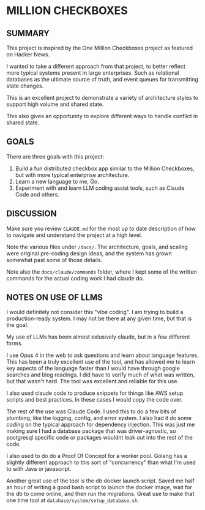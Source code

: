 # MILLION CHECKBOXES

## SUMMARY

This project is inspired by the One Million Checkboxes project as featured on Hacker News.

I wanted to take a different approach from that project, to better reflect more typical systems present in large 
enterprises.  Such as relational databases as the ultimate source of truth, and event queues for transmitting 
state changes.

This is an excellent project to demonstrate a variety of architecture styles to support high volume and
shared state.

This also gives an opportunity to explore different ways to handle conflict in
shared state.

## GOALS

There are three goals with this project:

1. Build a fun distributed checkbox app similar to the Million Checkboxes, but with more typical enterprise architecture.
2. Learn a new language to me, Go.
3. Experiment with and learn LLM coding assist tools, such as Claude Code and others.

## DISCUSSION

Make sure you review `CLAUDE.md` for the most up to date description of how to navigate and understand the project at a 
high level.

Note the various files under `/docs/`.  The architecture, goals, and scaling were original pre-coding design ideas, and 
the system has grown somewhat past some of those details.

Note also the `docs/claude/commands` folder, where I kept some of the written commands for the actual coding work I had 
claude do.

## NOTES ON USE OF LLMS

I would definitely not consider this "vibe coding". I am trying to build a production-ready system. I may not be there at 
any given time, but that is the goal.

My use of LLMs has been almost exlusively claude, but in a few different forms.

I use Opus 4 in the web to ask questions and learn about language features. This has been a truly excellent use of the 
tool, and has allowed me to learn key aspects of the language faster than I would have through google searches and 
blog readings. I did have to verify much of what was written, but that wasn't hard. The tool was excellent and reliable 
for this use.

I also used claude code to produce snippets for things like AWS setup scripts and best practices. In these cases I would 
copy the code over.

The rest of the use was Claude Code.  I used this to do a few bits of plumbing, like the logging, config, and error 
system. I also had it do some coding on the typical approach for dependency injection. This was just me making sure 
I had a database package that was driver-agnostic, so postgresql specific code or packages wouldnt leak out into the 
rest of the code.

I also used to do do a Proof Of Concept for a worker pool. Golang has a slightly different approach to this sort of 
"concurrency" than what I'm used to with Java or javascript. 

Another great use of the tool is the db docker launch script. Saved me half an hour of writing a good bash script 
to launch the docker image, wait for the db to come online, and then run the migrations. Great use to make that one 
time tool at `database/system/setup_database.sh`.
